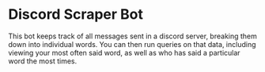 # Discord Scraper Bot

This bot keeps track of all messages sent in a discord server, breaking them down into individual words. You can then run queries on that data, including viewing your most often said word, as well as who has said a particular word the most times.
